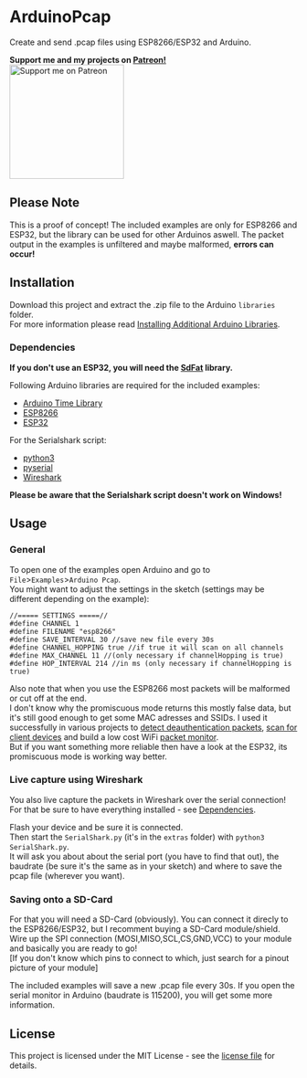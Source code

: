 # ArduinoPcap
Create and send .pcap files using ESP8266/ESP32 and Arduino.

**Support me and my projects on [Patreon!](https://www.patreon.com/spacehuhn)**  
[<img width="200" alt="Support me on Patreon" src="https://c5.patreon.com/external/logo/downloads_wordmark_navy.png">](https://www.patreon.com/spacehuhn)  

## Please Note

This is a proof of concept! The included examples are only for ESP8266 and ESP32, but the library can be used for other Arduinos aswell. The packet output in the examples is unfiltered and maybe malformed, **errors can occur!**  

## Installation

Download this project and extract the .zip file to the Arduino `libraries` folder.  
For more information please read [Installing Additional Arduino Libraries](https://www.arduino.cc/en/Guide/Libraries).  

### Dependencies

**If you don't use an ESP32, you will need the [SdFat](https://github.com/greiman/SdFat) library.**

Following Arduino libraries are required for the included examples:
- [Arduino Time Library](https://github.com/PaulStoffregen/Time)  
- [ESP8266](https://github.com/esp8266/Arduino)  
- [ESP32](https://github.com/espressif/arduino-esp32)  

For the Serialshark script:
  - [python3](https://www.python.org/downloads/)
  - [pyserial](https://github.com/pyserial/pyserial)  
  - [Wireshark](https://www.wireshark.org/#download)

**Please be aware that the Serialshark script doesn't work on Windows!**

## Usage

### General

To open one of the examples open Arduino and go to `File`>`Examples`>`Arduino Pcap`.  
You might want to adjust the settings in the sketch (settings may be different depending on the example):  
```
//===== SETTINGS =====//
#define CHANNEL 1
#define FILENAME "esp8266"
#define SAVE_INTERVAL 30 //save new file every 30s
#define CHANNEL_HOPPING true //if true it will scan on all channels
#define MAX_CHANNEL 11 //(only necessary if channelHopping is true)
#define HOP_INTERVAL 214 //in ms (only necessary if channelHopping is true)
```

Also note that when you use the ESP8266 most packets will be malformed or cut off at the end.  
I don't know why the promiscuous mode returns this mostly false data, but it's still good enough to get some MAC adresses and SSIDs. I used it successfully in various projects to [detect deauthentication packets](https://github.com/spacehuhn/DeauthDetector), [scan for client devices](https://github.com/spacehuhn/esp8266_deauther) and build a low cost WiFi [packet monitor](https://github.com/spacehuhn/PacketMonitor).  
But if you want something more reliable then have a look at the ESP32, its promiscuous mode is working way better.  

### Live capture using Wireshark

You also live capture the packets in Wireshark over the serial connection!  
For that be sure to have everything installed - see [Dependencies](#dependencies).  

Flash your device and be sure it is connected.  
Then start the `SerialShark.py` (it's in the `extras` folder) with `python3 SerialShark.py`.  
It will ask you about about the serial port (you have to find that out), the baudrate (be sure it's the same as in your sketch) and where to save the pcap file (wherever you want).  

### Saving onto a SD-Card

For that you will need a SD-Card (obviously). You can connect it direcly to the ESP8266/ESP32, but I recomment buying a SD-Card module/shield. Wire up the SPI connection (MOSI,MISO,SCL,CS,GND,VCC) to your module and basically you are ready to go!  
[If you don't know which pins to connect to which, just search for a pinout picture of your module]  

The included examples will save a new .pcap file every 30s. If you open the serial monitor in Arduino (baudrate is 115200), you will get some more information.  

## License

This project is licensed under the MIT License - see the [license file](LICENSE) for details.
